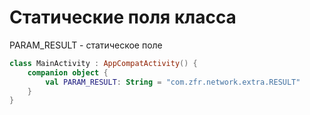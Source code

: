 # Статические поля класса

PARAM\_RESULT - статическое поле

```kotlin
class MainActivity : AppCompatActivity() {
    companion object {
        val PARAM_RESULT: String = "com.zfr.network.extra.RESULT"
    }    
}
```



